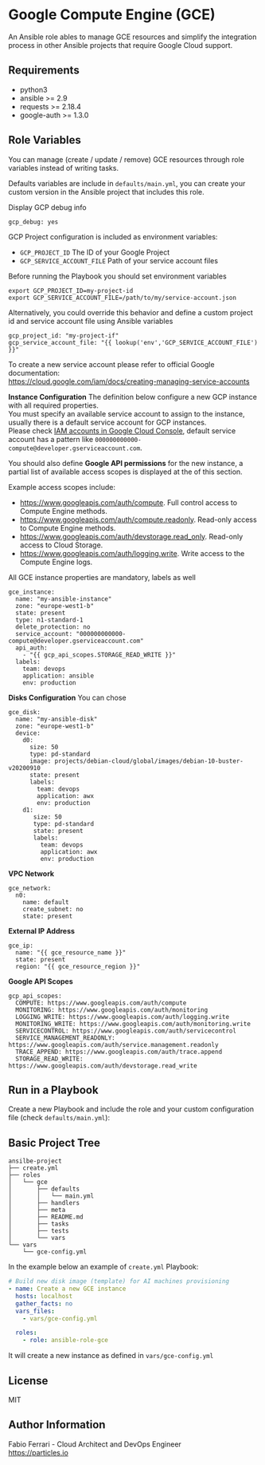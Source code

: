 Google Compute Engine (GCE)
=========

An Ansible role ables to manage GCE resources and simplify the integration process in other Ansible projects that require Google Cloud support.

Requirements
------------

* python3
* ansible >= 2.9
* requests >= 2.18.4
* google-auth >= 1.3.0

Role Variables
--------------

You can manage (create / update / remove) GCE resources through role variables instead of writing tasks.

Defaults variables are include in `defaults/main.yml`, you can create your custom version in the Ansible project that includes this role.

Display GCP debug info
```
gcp_debug: yes
```

GCP Project configuration is included as environment variables:

* `GCP_PROJECT_ID`
  The ID of your Google Project
* `GCP_SERVICE_ACCOUNT_FILE`
  Path of your service account files

Before running the Playbook you should set environment variables
```
export GCP_PROJECT_ID=my-project-id
export GCP_SERVICE_ACCOUNT_FILE=/path/to/my/service-account.json
```

Alternatively, you could override this behavior and define a custom project id and service account file using Ansible variables

```
gcp_project_id: "my-project-if"
gcp_service_account_file: "{{ lookup('env','GCP_SERVICE_ACCOUNT_FILE') }}"
```
To create a new service account please refer to official Google documentation:  
https://cloud.google.com/iam/docs/creating-managing-service-accounts

**Instance Configuration**
The definition below configure a new GCP instance with all required properties.  
You must specify an available service account to assign to the instance, usually there is a default service account for GCP instances.  
Please check [IAM accounts in Google Cloud Console](https://console.cloud.google.com/iam-admin/serviceaccounts), default service account has a pattern like `000000000000-compute@developer.gserviceaccount.com`.

You should also define **Google API permissions** for the new instance, a partial list of available access scopes is displayed at the of this section.

Example access scopes include:
* https://www.googleapis.com/auth/compute. Full control access to Compute Engine methods.
* https://www.googleapis.com/auth/compute.readonly. Read-only access to Compute Engine methods.
* https://www.googleapis.com/auth/devstorage.read_only. Read-only access to Cloud Storage.
* https://www.googleapis.com/auth/logging.write. Write access to the Compute Engine logs.

All GCE instance properties are mandatory, labels as well

```
gce_instance:
  name: "my-ansible-instance"
  zone: "europe-west1-b"
  state: present
  type: n1-standard-1
  delete_protection: no
  service_account: "000000000000-compute@developer.gserviceaccount.com"
  api_auth:
    - "{{ gcp_api_scopes.STORAGE_READ_WRITE }}"
  labels:
    team: devops
    application: ansible
    env: production

```

**Disks Configuration**
You can chose 
```
gce_disk:
  name: "my-ansible-disk"
  zone: "europe-west1-b"
  device:
    d0:
      size: 50
      type: pd-standard
      image: projects/debian-cloud/global/images/debian-10-buster-v20200910
      state: present
      labels:
        team: devops
        application: awx
        env: production
    d1:
       size: 50
       type: pd-standard
       state: present
       labels:
         team: devops
         application: awx
         env: production
```

**VPC Network**
```
gce_network:
  n0:
    name: default
    create_subnet: no
    state: present
```

**External IP Address**
```
gce_ip:
  name: "{{ gce_resource_name }}"
  state: present
  region: "{{ gce_resource_region }}"
```

**Google API Scopes**
```
gcp_api_scopes:
  COMPUTE: https://www.googleapis.com/auth/compute
  MONITORING: https://www.googleapis.com/auth/monitoring
  LOGGING_WRITE: https://www.googleapis.com/auth/logging.write
  MONITORING_WRITE: https://www.googleapis.com/auth/monitoring.write
  SERVICECONTROL: https://www.googleapis.com/auth/servicecontrol
  SERVICE_MANAGEMENT_READONLY: https://www.googleapis.com/auth/service.management.readonly
  TRACE_APPEND: https://www.googleapis.com/auth/trace.append
  STORAGE_READ_WRITE: https://www.googleapis.com/auth/devstorage.read_write
```

Run in a Playbook
----------------

Create a new Playbook and include the role and your custom configuration file (check `defaults/main.yml`):

## Basic Project Tree

```
ansilbe-project
├── create.yml
├── roles
│   └── gce
│       ├── defaults
│       │   └── main.yml
│       ├── handlers
│       ├── meta
│       ├── README.md
│       ├── tasks
│       ├── tests
│       └── vars
└── vars
    └── gce-config.yml
```

In the example below an example of `create.yml` Playbook:

```yaml
# Build new disk image (template) for AI machines provisioning
- name: Create a new GCE instance
  hosts: localhost
  gather_facts: no
  vars_files:
    - vars/gce-config.yml

  roles:
    - role: ansible-role-gce
```

It will create a new instance as defined in `vars/gce-config.yml`


License
-------

MIT

Author Information
------------------

Fabio Ferrari - Cloud Architect and DevOps Engineer  
https://particles.io

